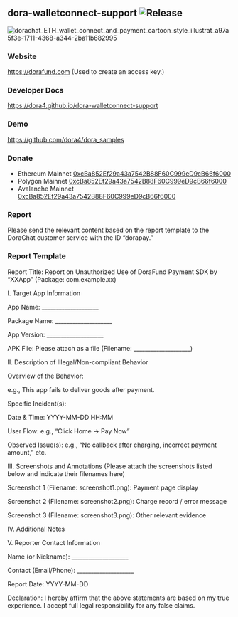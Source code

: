 dora-walletconnect-support
![Release](https://jitpack.io/v/dora4/dora-walletconnect-support.svg)
--------------------------------

![dorachat_ETH_wallet_connect_and_payment_cartoon_style_illustrat_a97a5f3e-1711-4368-a344-2ba11b682995](https://github.com/user-attachments/assets/3f61fbec-b8b4-4636-a9eb-96eb7a327feb)

### Website

https://dorafund.com (Used to create an access key.)

### Developer Docs

https://dora4.github.io/dora-walletconnect-support

### Demo

https://github.com/dora4/dora_samples

### Donate

- Ethereum Mainnet [0xcBa852Ef29a43a7542B88F60C999eD9cB66f6000](https://etherscan.io/address/0xcBa852Ef29a43a7542B88F60C999eD9cB66f6000)
- Polygon Mainnet [0xcBa852Ef29a43a7542B88F60C999eD9cB66f6000](https://polygonscan.com/address/0xcBa852Ef29a43a7542B88F60C999eD9cB66f6000)
- Avalanche Mainnet [0xcBa852Ef29a43a7542B88F60C999eD9cB66f6000](https://avascan.info/blockchain/all/address/0xcBa852Ef29a43a7542B88F60C999eD9cB66f6000)

### Report

Please send the relevant content based on the report template to the DoraChat customer service with the ID “dorapay.”

### Report Template

Report Title: Report on Unauthorized Use of DoraFund Payment SDK by “XXApp” (Package: com.example.xx)

I. Target App Information

App Name: ____________________

Package Name: ____________________

App Version: ____________________

APK File: Please attach as a file (Filename: ____________________)

II. Description of Illegal/Non-compliant Behavior

Overview of the Behavior:

e.g., This app fails to deliver goods after payment.

Specific Incident(s):

Date & Time: YYYY-MM-DD HH:MM

User Flow: e.g., “Click Home → Pay Now”

Observed Issue(s): e.g., “No callback after charging, incorrect payment amount,” etc.

III. Screenshots and Annotations
(Please attach the screenshots listed below and indicate their filenames here)

Screenshot 1 (Filename: screenshot1.png): Payment page display

Screenshot 2 (Filename: screenshot2.png): Charge record / error message

Screenshot 3 (Filename: screenshot3.png): Other relevant evidence

IV. Additional Notes

V. Reporter Contact Information

Name (or Nickname): ____________________

Contact (Email/Phone): ____________________

Report Date: YYYY-MM-DD

Declaration:
I hereby affirm that the above statements are based on my true experience. I accept full legal responsibility for any false claims.


